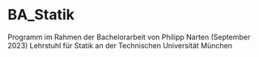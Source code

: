 # BA_Statik
Programm im Rahmen der Bachelorarbeit von Philipp Narten (September 2023)
Lehrstuhl für Statik an der Technischen Universität München

